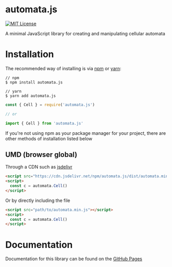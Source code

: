 # automata.js

[![MIT License][license-badge]][license]

A minimal JavaScript library for creating and manipulating cellular automata

# Installation

The recommended way of installing is via [npm][npm] or [yarn][yarn]:

```
// npm
$ npm install automata.js

// yarn
$ yarn add automata.js
```

```js
const { Cell } = require('automata.js')

// or

import { Cell } from 'automata.js'
```

If you're not using npm as your package manager for your project, there are
other methods of installation listed below

## UMD (browser global)

Through a CDN such as [jsdelivr][jsdelivr]

```html
<script src="https://cdn.jsdelivr.net/npm/automata.js/dist/automata.min.js"></script>
<script>
  const c = automata.Cell()
</script>
```

Or by directly including the file

```html
<script src="path/to/automata.min.js"></script>
<script>
  const c = automata.Cell()
</script>
```

# Documentation

Documentation for this library can be found on the [GitHub Pages][docs-url]

[docs-url]: https://liam-egan.github.io/automata.js
[npm]: https://www.npmjs.com/
[yarn]: https://yarnpkg.com/
[license]: https://github.com/liam-egan/automata.js/blob/master/LICENSE
[license-badge]: https://img.shields.io/badge/license-MIT-blue.svg
[jsdelivr]: https://www.jsdelivr.com/

